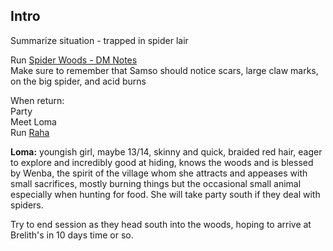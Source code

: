 ## Intro
 
Summarize situation - trapped in spider lair
 
Run [Spider Woods - DM Notes](Spider%20Woods%20-%20DM%20Notes.md)  
Make sure to remember that Samso should notice scars, large claw marks, on the big spider, and acid burns
 
When return:  
Party  
Meet Loma  
Run [Raha](https://docs.google.com/document/d/1bsnMw2cyfWjUfg6EAzpJSsGCPIbdgALfFjZqoqYhwqA/edit#heading=h.qtd1kwkzh2ev)
 
**Loma:** youngish girl, maybe 13/14, skinny and quick, braided red hair, eager to explore and incredibly good at hiding, knows the woods and is blessed by Wenba, the spirit of the village whom she attracts and appeases with small sacrifices, mostly burning things but the occasional small animal especially when hunting for food. She will take party south if they deal with spiders.
 
Try to end session as they head south into the woods, hoping to arrive at Brelith's in 10 days time or so.